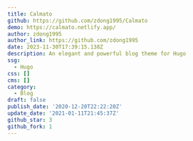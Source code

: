 ```yaml
---
title: Calmato
github: https://github.com/zdong1995/Calmato
demo: https://calmato.netlify.app/
author: zdong1995
author_link: https://github.com/zdong1995
date: 2023-11-30T17:39:15.138Z
description: An elegant and powerful blog theme for Hugo
ssg:
  - Hugo
css: []
cms: []
category:
  - Blog
draft: false
publish_date: '2020-12-20T22:22:20Z'
update_date: '2021-01-11T21:45:37Z'
github_star: 3
github_fork: 1
---
```

